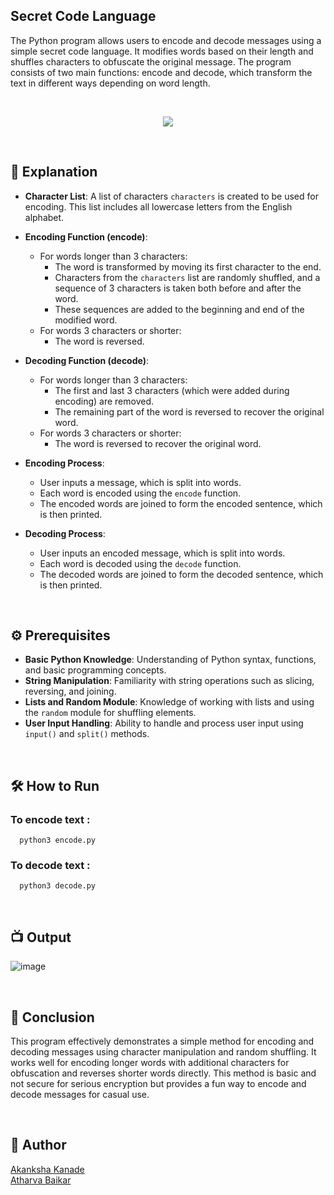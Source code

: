 ## Secret Code Language

The Python program allows users to encode and decode messages using a simple secret code language. 
It modifies words based on their length and shuffles characters to obfuscate the original message. 
The program consists of two main functions: encode and decode, which transform the text in different ways depending on word length.

<br>

<p align="center">
    <img src="https://github.com/user-attachments/assets/ac96304f-5705-422d-8d32-441b25360d65">
    
</p>

<br>

## 🌟 Explanation

- **Character List**: A list of characters `characters` is created to be used for encoding. This list includes all lowercase letters from the English alphabet.
  
- **Encoding Function (encode)**:
  - For words longer than 3 characters:
    - The word is transformed by moving its first character to the end.
    - Characters from the `characters` list are randomly shuffled, and a sequence of 3 characters is taken both before and after the word.
    - These sequences are added to the beginning and end of the modified word.
  - For words 3 characters or shorter:
    - The word is reversed.
  
- **Decoding Function (decode)**:
  - For words longer than 3 characters:
    - The first and last 3 characters (which were added during encoding) are removed.
    - The remaining part of the word is reversed to recover the original word.
  - For words 3 characters or shorter:
    - The word is reversed to recover the original word.
  
- **Encoding Process**:
  - User inputs a message, which is split into words.
  - Each word is encoded using the `encode` function.
  - The encoded words are joined to form the encoded sentence, which is then printed.

- **Decoding Process**:
  - User inputs an encoded message, which is split into words.
  - Each word is decoded using the `decode` function.
  - The decoded words are joined to form the decoded sentence, which is then printed.

<br>

## ⚙️ Prerequisites

- **Basic Python Knowledge**: Understanding of Python syntax, functions, and basic programming concepts.
- **String Manipulation**: Familiarity with string operations such as slicing, reversing, and joining.
- **Lists and Random Module**: Knowledge of working with lists and using the `random` module for shuffling elements.
- **User Input Handling**: Ability to handle and process user input using `input()` and `split()` methods.

<br>

## 🛠️ How to Run

### To encode text :

```python3
  python3 encode.py
```

### To decode text :

```python3
  python3 decode.py
```

<br>

## 📺 Output

![image](https://github.com/user-attachments/assets/13d2dc8e-b64c-44fb-bdd8-5bbb26894a60)

<br>

## 📜 Conclusion

This program effectively demonstrates a simple method for encoding and decoding messages using character manipulation and random shuffling. 
It works well for encoding longer words with additional characters for obfuscation and reverses shorter words directly. 
This method is basic and not secure for serious encryption but provides a fun way to encode and decode messages for casual use.

<br>

## 👻 Author

[Akanksha Kanade](https://github.com/CandyBeans1609)
<br>
[Atharva Baikar](https://github.com/DarkGuardian641)
